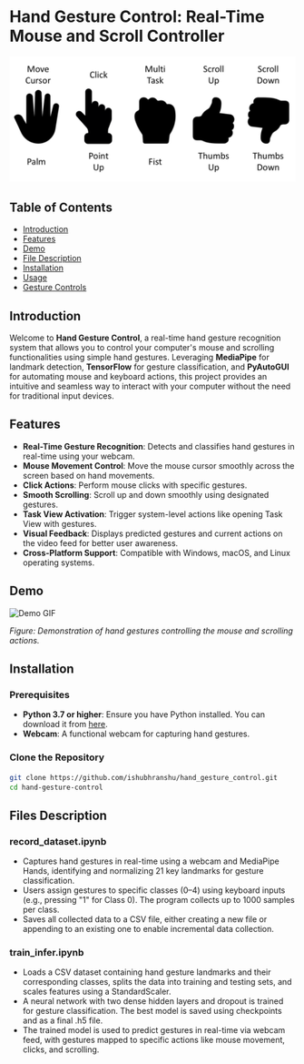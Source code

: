 # Hand Gesture Control: Real-Time Mouse and Scroll Controller

![Gesture UI Mapping](images/gestures.png)

## Table of Contents

- [Introduction](#introduction)
- [Features](#features)
- [Demo](#demo)
- [File Description](#file-description)
- [Installation](#installation)
- [Usage](#usage)
- [Gesture Controls](#gesture-controls)

## Introduction

Welcome to **Hand Gesture Control**, a real-time hand gesture recognition system that allows you to control your computer's mouse and scrolling functionalities using simple hand gestures. Leveraging **MediaPipe** for landmark detection, **TensorFlow** for gesture classification, and **PyAutoGUI** for automating mouse and keyboard actions, this project provides an intuitive and seamless way to interact with your computer without the need for traditional input devices.

## Features

- **Real-Time Gesture Recognition**: Detects and classifies hand gestures in real-time using your webcam.
- **Mouse Movement Control**: Move the mouse cursor smoothly across the screen based on hand movements.
- **Click Actions**: Perform mouse clicks with specific gestures.
- **Smooth Scrolling**: Scroll up and down smoothly using designated gestures.
- **Task View Activation**: Trigger system-level actions like opening Task View with gestures.
- **Visual Feedback**: Displays predicted gestures and current actions on the video feed for better user awareness.
- **Cross-Platform Support**: Compatible with Windows, macOS, and Linux operating systems.

## Demo

![Demo GIF](images/demo.gif)

*Figure: Demonstration of hand gestures controlling the mouse and scrolling actions.*

## Installation

### Prerequisites

- **Python 3.7 or higher**: Ensure you have Python installed. You can download it from [here](https://www.python.org/downloads/).
- **Webcam**: A functional webcam for capturing hand gestures.

### Clone the Repository

```bash
git clone https://github.com/ishubhranshu/hand_gesture_control.git
cd hand-gesture-control
```

## Files Description

### record_dataset.ipynb
- Captures hand gestures in real-time using a webcam and MediaPipe Hands, identifying and normalizing 21 key landmarks for gesture classification.
- Users assign gestures to specific classes (0–4) using keyboard inputs (e.g., pressing "1" for Class 0). The program collects up to 1000 samples per class.
- Saves all collected data to a CSV file, either creating a new file or appending to an existing one to enable incremental data collection.

### train_infer.ipynb
- Loads a CSV dataset containing hand gesture landmarks and their corresponding classes, splits the data into training and testing sets, and scales features using a StandardScaler.
- A neural network with two dense hidden layers and dropout is trained for gesture classification. The best model is saved using checkpoints and as a final .h5 file.
- The trained model is used to predict gestures in real-time via webcam feed, with gestures mapped to specific actions like mouse movement, clicks, and scrolling.
